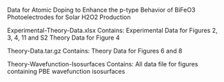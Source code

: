 Data for Atomic Doping to Enhance the p-type Behavior of BiFeO3 Photoelectrodes for Solar H2O2 Production

Experimental-Theory-Data.xlsx Contains:
  Experimental Data for Figures 2, 3, 4, 11 and S2
  Theory Data for Figure 4

Theory-Data.tar.gz Contains:
  Theory Data for Figures 6 and 8

Theory-Wavefunction-Isosurfaces Contains:
  All data file for figures containing PBE wavefunction isosurfaces
